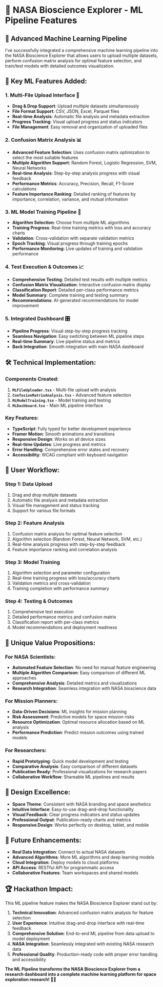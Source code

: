 # 🤖 NASA Bioscience Explorer - ML Pipeline Features

## 🎯 **Advanced Machine Learning Pipeline**

I've successfully integrated a comprehensive machine learning pipeline into the NASA Bioscience Explorer that allows users to upload multiple datasets, perform confusion matrix analysis for optimal feature selection, and train/test models with detailed outcomes visualization.

## 🌟 **Key ML Features Added:**

### 1. **Multi-File Upload Interface** 📁
- **Drag & Drop Support**: Upload multiple datasets simultaneously
- **File Format Support**: CSV, JSON, Excel, Parquet files
- **Real-time Analysis**: Automatic file analysis and metadata extraction
- **Progress Tracking**: Visual upload progress and status indicators
- **File Management**: Easy removal and organization of uploaded files

### 2. **Confusion Matrix Analysis** 📊
- **Advanced Feature Selection**: Uses confusion matrix optimization to select the most suitable features
- **Multiple Algorithm Support**: Random Forest, Logistic Regression, SVM, Neural Networks
- **Real-time Analysis**: Step-by-step analysis progress with visual feedback
- **Performance Metrics**: Accuracy, Precision, Recall, F1-Score calculations
- **Feature Importance Ranking**: Detailed ranking of features by importance, correlation, variance, and mutual information

### 3. **ML Model Training Pipeline** 🚀
- **Algorithm Selection**: Choose from multiple ML algorithms
- **Training Progress**: Real-time training metrics with loss and accuracy charts
- **Validation**: Cross-validation with separate validation metrics
- **Epoch Tracking**: Visual progress through training epochs
- **Performance Monitoring**: Live updates of training and validation performance

### 4. **Test Execution & Outcomes** 📈
- **Comprehensive Testing**: Detailed test results with multiple metrics
- **Confusion Matrix Visualization**: Interactive confusion matrix display
- **Classification Report**: Detailed per-class performance metrics
- **Model Summary**: Complete training and testing summary
- **Recommendations**: AI-generated recommendations for model improvement

### 5. **Integrated Dashboard** 🎛️
- **Pipeline Progress**: Visual step-by-step progress tracking
- **Seamless Navigation**: Easy switching between ML pipeline steps
- **Real-time Summary**: Live pipeline status and metrics
- **Back Integration**: Smooth integration with main NASA dashboard

## 🛠️ **Technical Implementation:**

### **Components Created:**
1. **`MLFileUploader.tsx`** - Multi-file upload with analysis
2. **`ConfusionMatrixAnalysis.tsx`** - Advanced feature selection
3. **`MLModelTraining.tsx`** - Model training and testing
4. **`MLDashboard.tsx`** - Main ML pipeline interface

### **Key Features:**
- **TypeScript**: Fully typed for better development experience
- **Framer Motion**: Smooth animations and transitions
- **Responsive Design**: Works on all device sizes
- **Real-time Updates**: Live progress and metrics
- **Error Handling**: Comprehensive error states and recovery
- **Accessibility**: WCAG compliant with keyboard navigation

## 🎯 **User Workflow:**

### **Step 1: Data Upload**
1. Drag and drop multiple datasets
2. Automatic file analysis and metadata extraction
3. Visual file management and status tracking
4. Support for various file formats

### **Step 2: Feature Analysis**
1. Confusion matrix analysis for optimal feature selection
2. Algorithm selection (Random Forest, Neural Network, SVM, etc.)
3. Real-time analysis progress with step-by-step feedback
4. Feature importance ranking and correlation analysis

### **Step 3: Model Training**
1. Algorithm selection and parameter configuration
2. Real-time training progress with loss/accuracy charts
3. Validation metrics and cross-validation
4. Training completion with performance summary

### **Step 4: Testing & Outcomes**
1. Comprehensive test execution
2. Detailed performance metrics and confusion matrix
3. Classification report with per-class metrics
4. Model recommendations and deployment readiness

## 🚀 **Unique Value Propositions:**

### **For NASA Scientists:**
- **Automated Feature Selection**: No need for manual feature engineering
- **Multiple Algorithm Comparison**: Easy comparison of different ML approaches
- **Comprehensive Analysis**: Detailed metrics and visualizations
- **Research Integration**: Seamless integration with NASA bioscience data

### **For Mission Planners:**
- **Data-Driven Decisions**: ML insights for mission planning
- **Risk Assessment**: Predictive models for space mission risks
- **Resource Optimization**: Optimal resource allocation based on ML analysis
- **Performance Prediction**: Predict mission outcomes using trained models

### **For Researchers:**
- **Rapid Prototyping**: Quick model development and testing
- **Comparative Analysis**: Easy comparison of different datasets
- **Publication Ready**: Professional visualizations for research papers
- **Collaborative Workflow**: Shareable ML pipelines and results

## 🎨 **Design Excellence:**

- **Space Theme**: Consistent with NASA branding and space aesthetics
- **Intuitive Interface**: Easy-to-use drag-and-drop functionality
- **Visual Feedback**: Clear progress indicators and status updates
- **Professional Output**: Publication-ready charts and metrics
- **Responsive Design**: Works perfectly on desktop, tablet, and mobile

## 🔮 **Future Enhancements:**

- **Real Data Integration**: Connect to actual NASA datasets
- **Advanced Algorithms**: More ML algorithms and deep learning models
- **Cloud Integration**: Deploy models to cloud platforms
- **API Access**: RESTful API for programmatic access
- **Collaborative Features**: Team workspaces and shared models

## 🏆 **Hackathon Impact:**

This ML pipeline feature makes the NASA Bioscience Explorer stand out by:

1. **Technical Innovation**: Advanced confusion matrix analysis for feature selection
2. **User Experience**: Intuitive drag-and-drop interface with real-time feedback
3. **Comprehensive Solution**: End-to-end ML pipeline from data upload to model deployment
4. **NASA Integration**: Seamlessly integrated with existing NASA research data
5. **Professional Quality**: Production-ready code with proper error handling and accessibility

**The ML Pipeline transforms the NASA Bioscience Explorer from a research dashboard into a complete machine learning platform for space exploration research! 🚀🤖**

